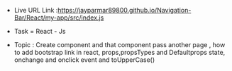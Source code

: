 - Live URL Link :https://jayparmar89800.github.io/Navigation-Bar/React/my-app/src/index.js

 * Task = React - Js

 - Topic : Create component and that component pass another page , how to add bootstrap link in react, props,propsTypes and Defaultprops state, onchange and onclick event and toUpperCase()

 